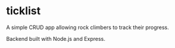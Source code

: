 # ticklist

A simple CRUD app allowing rock climbers to track their progress.

Backend built with Node.js and Express.
